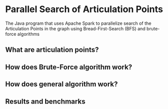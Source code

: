 # Parallel Search of Articulation Points
The Java program that uses Apache Spark to parallelize search of the Articulation Points in the graph using Bread-First-Search (BFS) and brute-force algorithms

## What are articulation points?

## How does Brute-Force algorithm work?

## How does general algorithm work?

## Results and benchmarks
